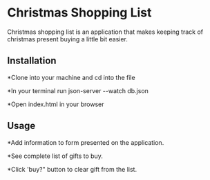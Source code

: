 # Christmas Shopping List

Christmas shopping list is an application that makes keeping track of christmas present buying a little bit easier. 

## Installation 

*Clone into your machine and cd into the file

*In your terminal run json-server --watch db.json

*Open index.html in your browser

## Usage 

*Add information to form presented on the application.

*See complete list of gifts to buy.

*Click 'buy?" button to clear gift from the list.
